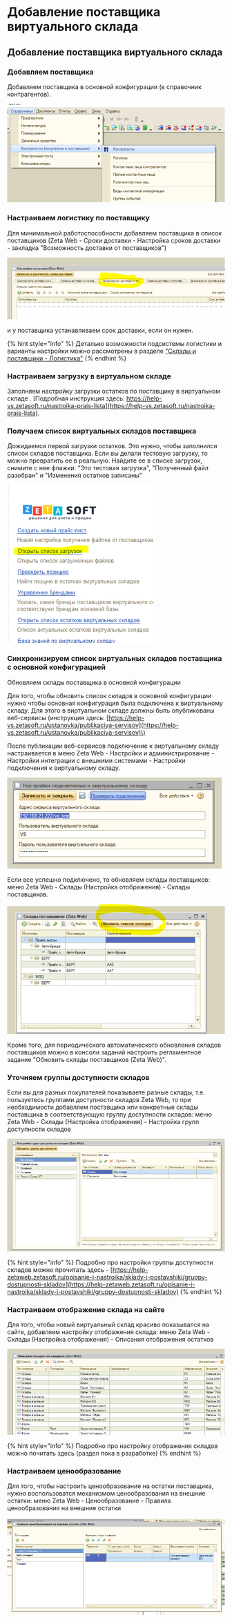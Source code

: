 # Добавление поставщика виртуального склада

##  Добавление поставщика виртуального склада

### Добавляем поставщика

Добавляем поставщика в основной конфигурации \(в справочник контрагентов\).

![](../../.gitbook/assets/image%20%287%29.png)

### Настраиваем логистику по поставщику

Для минимальной работоспособности добавляем поставщика в список поставщиков \(Zeta Web - Сроки доставки - Настройка сроков доставки - закладка "Возможность доставки от поставщиков"\)

![](../../.gitbook/assets/image%20%28239%29.png)

и у поставщика устанавливаем срок доставки, если он нужен.

{% hint style="info" %}
Детально возможности подсистемы логистики и варианты настройки можно рассмотрены в разделе ["Склады и поставщики - Логистика"](../../opisanie-i-nastroika/sklady-i-postavshiki/logistika.md)
{% endhint %}

### Настраиваем загрузку в виртуальном складе

Заполняем настройку загрузки остатков по поставщику в виртуальном складе . [Подробная инструкция здесь: https://help-vs.zetasoft.ru/nastroika-prais-lista](https://help-vs.zetasoft.ru/nastroika-prais-lista).

### Получаем список виртуальных складов поставщика

Дожидаемся первой загрузки остатков. Это нужно, чтобы заполнился список складов поставщика. Если вы делали тестовую загрузку, то можно превратить ее в реальную. Найдите ее в списке загрузок, снимите с нее флажки: "Это тестовая загрузка", "Полученный файл разобран" и "Изменения остатков записаны"

![](../../.gitbook/assets/image%20%2829%29.png)

### Синхронизируем список виртуальных складов поставщика с основной конфигурацией

Обновляем склады поставщика в основной конфигурации

Для того, чтобы обновить список складов в основной конфигурации нужно чтобы основная конфигурация была подключена к виртуальному складу. Для этого в виртуальном складе должны быть опубликованы веб-сервисы \(инструкция здесь: [https://help-vs.zetasoft.ru/ustanovka/publikaciya-servisov](https://help-vs.zetasoft.ru/ustanovka/publikaciya-servisov)\)

После публикации веб-сервисов подключение к виртуальному складу настраивается в меню Zeta Web - Настройки и администрирование - Настройки интеграции с внешними системами - Настройки подключения к виртуальному складу.

![](../../.gitbook/assets/image%20%2881%29.png)

Если все успешно подключено, то обновляем склады поставщиков: меню Zeta Web - Склады \(Настройка отображения\) - Склады поставщиков.

![](../../.gitbook/assets/image%20%2821%29.png)

Кроме того, для периодического автоматического обновления складов поставщиков можно в консоли заданий настроить регламентное задание "Обновить склады поставщиков \(Zeta Web\)".

### Уточняем группы доступности складов

Если вы для разных покупателей показываете разные склады, т.е. пользуетесь группами доступности складов Zeta Web, то при необходимости добавляем поставщика или конкретные склады поставщика в соответствующую группу доступности складов: меню Zeta Web - Склады \(Настройка отображения\) - Настройка групп доступности складов

![](../../.gitbook/assets/image%20%28390%29.png)

{% hint style="info" %}
Подробно про настройки группы доступности складов можно прочитать здесь - [https://help-zetaweb.zetasoft.ru/opisanie-i-nastroika/sklady-i-postavshiki/gruppy-dostupnosti-skladov](https://help-zetaweb.zetasoft.ru/opisanie-i-nastroika/sklady-i-postavshiki/gruppy-dostupnosti-skladov)
{% endhint %}

### Настраиваем отображение склада на сайте

Для того, чтобы новый виртуальный склад красиво показывался на сайте, добавляем настройку отображения склада: меню Zeta Web - Склады \(Настройка отображения\) - Описания отображения остатков

![](../../.gitbook/assets/image%20%28322%29.png)

{% hint style="info" %}
Подробно про настройку отображения складов можно почитать здесь \(раздел пока в разработке\)
{% endhint %}

### Настраиваем ценообразование

Для того, чтобы настроить ценообразование на остатки поставщика, нужно воспользоватся механизмом ценообразования на внешние остатки: меню Zeta Web - Ценообразование - Правила ценообразования на внешние остатки

![](../../.gitbook/assets/image%20%2832%29.png)

